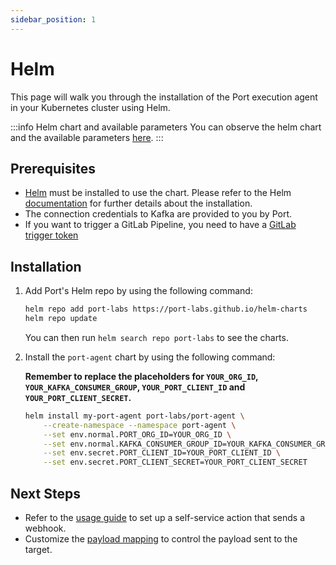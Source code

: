 ```yaml
---
sidebar_position: 1
---
```


# Helm

This page will walk you through the installation of the Port execution agent in your Kubernetes cluster using Helm.

:::info Helm chart and available parameters
You can observe the helm chart and the available parameters [here](https://github.com/port-labs/helm-charts/tree/main/charts/port-agent).
:::

## Prerequisites

- [Helm](https://helm.sh) must be installed to use the chart. Please refer to the Helm [documentation](https://helm.sh/docs/intro/install/) for further details about the installation.
- The connection credentials to Kafka are provided to you by Port.
- If you want to trigger a GitLab Pipeline, you need to have a [GitLab trigger token](https://docs.gitlab.com/ee/ci/triggers/)


## Installation

1. Add Port's Helm repo by using the following command:

    ```bash
    helm repo add port-labs https://port-labs.github.io/helm-charts
    helm repo update
    ```

    You can then run `helm search repo port-labs` to see the charts.

2. Install the `port-agent` chart by using the following command:

    **Remember to replace the placeholders for `YOUR_ORG_ID`, `YOUR_KAFKA_CONSUMER_GROUP`, `YOUR_PORT_CLIENT_ID` and `YOUR_PORT_CLIENT_SECRET`.**

    ```bash showLineNumbers
    helm install my-port-agent port-labs/port-agent \
        --create-namespace --namespace port-agent \
        --set env.normal.PORT_ORG_ID=YOUR_ORG_ID \
        --set env.normal.KAFKA_CONSUMER_GROUP_ID=YOUR_KAFKA_CONSUMER_GROUP \
        --set env.secret.PORT_CLIENT_ID=YOUR_PORT_CLIENT_ID \
        --set env.secret.PORT_CLIENT_SECRET=YOUR_PORT_CLIENT_SECRET
    ```

## Next Steps

- Refer to the [usage guide](/actions-and-automations/setup-backend/webhook/port-execution-agent/usage.md) to set up a self-service action that sends a webhook.
- Customize the [payload mapping](/actions-and-automations/setup-backend/webhook/port-execution-agent/control-the-payload.md?installationMethod=helm) to control the payload sent to the target.
